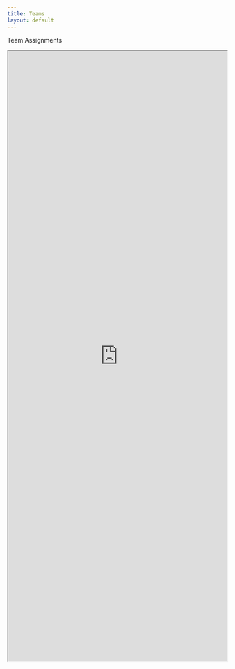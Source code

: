 ```yaml
---
title: Teams
layout: default
---
```


Team Assignments


<style>
iframe { width: 100%; max-width: 600px; height: 1400px; }
</style>

<iframe src="https://docs.google.com/spreadsheets/d/e/2PACX-1vSdD-1GJpQb1wKalDjFjLDBbKOjNboZzz6ZqYdcQJQSilQZGrxfZdX5ZteD5hQh28srMGPQHCjpJlnb/pubhtml?gid=1726883892&amp;single=true&amp;widget=true&amp;headers=false"></iframe>
